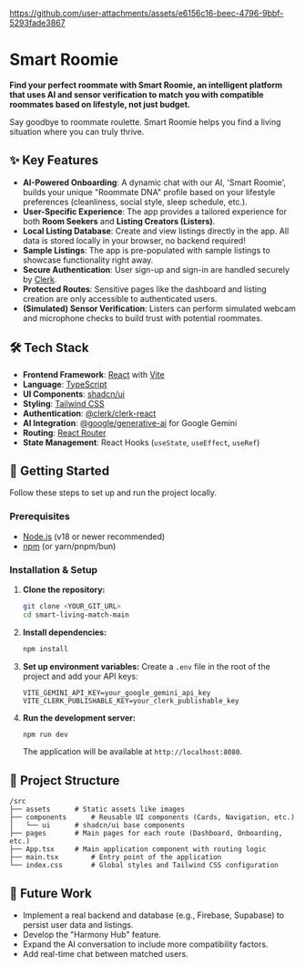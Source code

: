 

https://github.com/user-attachments/assets/e6156c16-beec-4796-9bbf-5293fade3867

# Smart Roomie

**Find your perfect roommate with Smart Roomie, an intelligent platform that uses AI and sensor verification to match you with compatible roommates based on lifestyle, not just budget.**

Say goodbye to roommate roulette. Smart Roomie helps you find a living situation where you can truly thrive.

## ✨ Key Features

- **AI-Powered Onboarding**: A dynamic chat with our AI, 'Smart Roomie', builds your unique "Roommate DNA" profile based on your lifestyle preferences (cleanliness, social style, sleep schedule, etc.).
- **User-Specific Experience**: The app provides a tailored experience for both **Room Seekers** and **Listing Creators (Listers)**.
- **Local Listing Database**: Create and view listings directly in the app. All data is stored locally in your browser, no backend required!
- **Sample Listings**: The app is pre-populated with sample listings to showcase functionality right away.
- **Secure Authentication**: User sign-up and sign-in are handled securely by [Clerk](https://clerk.com/).
- **Protected Routes**: Sensitive pages like the dashboard and listing creation are only accessible to authenticated users.
- **(Simulated) Sensor Verification**: Listers can perform simulated webcam and microphone checks to build trust with potential roommates.

## 🛠️ Tech Stack

- **Frontend Framework**: [React](https://reactjs.org/) with [Vite](https://vitejs.dev/)
- **Language**: [TypeScript](https://www.typescriptlang.org/)
- **UI Components**: [shadcn/ui](https://ui.shadcn.com/)
- **Styling**: [Tailwind CSS](https://tailwindcss.com/)
- **Authentication**: [@clerk/clerk-react](https://clerk.com/docs/quickstarts/react)
- **AI Integration**: [@google/generative-ai](https://www.npmjs.com/package/@google/generative-ai) for Google Gemini
- **Routing**: [React Router](https://reactrouter.com/)
- **State Management**: React Hooks (`useState`, `useEffect`, `useRef`)

## 🚀 Getting Started

Follow these steps to set up and run the project locally.

### Prerequisites

- [Node.js](https://nodejs.org/) (v18 or newer recommended)
- [npm](https://www.npmjs.com/) (or yarn/pnpm/bun)

### Installation & Setup

1.  **Clone the repository:**
    ```sh
    git clone <YOUR_GIT_URL>
    cd smart-living-match-main
    ```

2.  **Install dependencies:**
    ```sh
    npm install
    ```

3.  **Set up environment variables:**
    Create a `.env` file in the root of the project and add your API keys:
    ```env
    VITE_GEMINI_API_KEY=your_google_gemini_api_key
    VITE_CLERK_PUBLISHABLE_KEY=your_clerk_publishable_key
    ```

4.  **Run the development server:**
    ```sh
    npm run dev
    ```

    The application will be available at `http://localhost:8080`.

## 📂 Project Structure

```
/src
├── assets		# Static assets like images
├── components		# Reusable UI components (Cards, Navigation, etc.)
│   └── ui		# shadcn/ui base components
├── pages		# Main pages for each route (Dashboard, Onboarding, etc.)
├── App.tsx		# Main application component with routing logic
├── main.tsx		# Entry point of the application
└── index.css		# Global styles and Tailwind CSS configuration
```

## 🔮 Future Work

- Implement a real backend and database (e.g., Firebase, Supabase) to persist user data and listings.
- Develop the "Harmony Hub" feature.
- Expand the AI conversation to include more compatibility factors.
- Add real-time chat between matched users.
